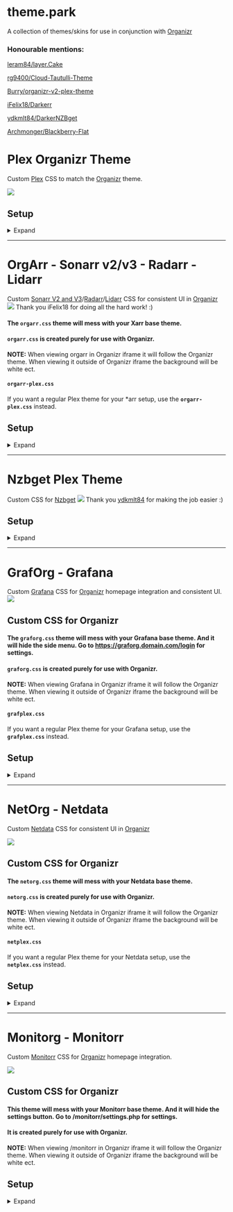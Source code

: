 # theme.park
A collection of themes/skins for use in conjunction with [Organizr](https://github.com/causefx/Organizr)

### Honourable mentions:

[leram84/layer.Cake](https://github.com/leram84/layer.Cake/)

[rg9400/Cloud-Tautulli-Theme](https://github.com/rg9400/Cloud-Tautulli-Theme)

[Burry/organizr-v2-plex-theme](https://github.com/Burry/organizr-v2-plex-theme)

[iFelix18/Darkerr](https://github.com/iFelix18/Darkerr)

[ydkmlt84/DarkerNZBget](https://github.com/ydkmlt84/DarkerNZBget)

[Archmonger/Blackberry-Flat](https://github.com/Archmonger/Blackberry-Flat)

# Plex Organizr Theme

Custom [Plex](https://plex.tv) CSS to match the [Organizr](https://github.com/causefx/Organizr) theme.

![](https://raw.githubusercontent.com/gilbN/theme.park/master/Screenshots/plexorg/plexorg.png)

## Setup
<details><summary>Expand</summary>

### Subfilter
As the plex doesn't have support for custom CSS you can get around that by using [subfilter](http://nginx.org/en/docs/http/ngx_http_sub_module.html) in Nginx.

Add this to your plex reverse proxy:
```nginx
		proxy_set_header Accept-Encoding "";
		sub_filter
		'</head>'
		'<link rel="stylesheet" type="text/css" href="https://gilbn.github.io/theme.park/CSS/themes/plexorg.css">
		</head>';
		sub_filter_once on;
```
Here is a complete example:
```nginx
#MONITORR CONTAINER

# REDIRECT HTTP TRAFFIC TO https://[domain.com]
server {
 	listen 80;
 	server_name plex.domain.com;
 	return 301 https://$server_name$request_uri;
}

server {  
    listen 443 ssl http2;
    server_name plex.domain.com;

	#SSL settings
	include /config/nginx/ssl.conf

location / {
    proxy_pass http://192.168.1.2:8701;
    include /config/nginx/proxy.conf;
		proxy_set_header Accept-Encoding "";
		sub_filter
		'</head>'
		'<link rel="stylesheet" type="text/css" href="https://gilbn.github.io/theme.park/CSS/themes/plexorg.css">
		</head>';
		sub_filter_once on;
  }
}
```
</details>

***

# OrgArr - Sonarr v2/v3 - Radarr - Lidarr

Custom [Sonarr V2 and V3](https://github.com/Sonarr/Sonarr)/[Radarr](https://github.com/Radarr/Radarr)/[Lidarr](https://github.com/Lidarr/Lidarr) CSS for consistent UI in [Organizr](https://github.com/causefx/Organizr)
![](https://raw.githubusercontent.com/gilbN/theme.park/master/Screenshots/orgarr/4.jpg)
Thank you iFelix18 for doing all the hard work! :)

#### The `orgarr.css` theme will mess with your Xarr base theme.

#### `orgarr.css` is created purely for use with Organizr.
**NOTE:** When viewing orgarr in Organizr iframe it will follow the Organizr theme. When viewing it outside of Organizr iframe the background will be white ect.

#### `orgarr-plex.css`
If you want a regular Plex theme for your *arr setup, use the **`orgarr-plex.css`** instead.

## Setup
<details><summary>Expand</summary>

### Screenshots
<details><summary>Expand</summary>
<p>
<img src="https://raw.githubusercontent.com/gilbN/theme.park/master/Screenshots/orgarr/1.jpg"></img>
<img src="https://raw.githubusercontent.com/gilbN/theme.park/master/Screenshots/orgarr/2.jpg"></img>
<img src="https://raw.githubusercontent.com/gilbN/theme.park/master/Screenshots/orgarr/3.jpg"></img>
<img src="https://raw.githubusercontent.com/gilbN/theme.park/master/Screenshots/orgarr/5.png"></img>
</p>
</details>

### Subfilter
As the arr's doesn't have support for custom CSS you can get around that by using [subfilter](http://nginx.org/en/docs/http/ngx_http_sub_module.html) in Nginx.

Add this to your location context/block:
```nginx
proxy_set_header Accept-Encoding "";
sub_filter
'</head>'
'<link rel="stylesheet" type="text/css" href="https://gilbn.github.io/theme.park/CSS/themes/orgarr.css">
</head>';
sub_filter_once on;
```
### Here is a complete example:
```nginx
#ARR CONTAINER

# REDIRECT HTTP TRAFFIC TO https://[domain.com]
server {
  listen 80;
  server_name orgarr.domain.com;
  return 301 https://$server_name$request_uri;
  }

server {
  listen 443 ssl http2;
  server_name orgarr.domain.com;

include /config/nginx/ssl.conf;

location / {
  proxy_pass http://192.168.1.34:3000;
  proxy_set_header Accept-Encoding "";
  sub_filter
  '</head>'
  '<link rel="stylesheet" type="text/css" href="https://gilbn.github.io/theme.park/CSS/themes/orgarr.css">
  </head>';
  sub_filter_once on;
  proxy_hide_header X-Frame-Options;
  proxy_set_header X-Forwarded-Host $host;
  proxy_set_header X-Forwarded-Server $host;
  proxy_set_header X-Forwarded-For $proxy_add_x_forwarded_for;
  proxy_http_version 1.1;
  proxy_pass_request_headers on;
  proxy_set_header Connection "keep-alive";
  proxy_store off;
  }
}
```
</details>

***

# Nzbget Plex Theme

Custom CSS for [Nzbget](https://github.com/nzbget/nzbget)
![](https://raw.githubusercontent.com/gilbN/theme.park/master/Screenshots/nzbget/nzbget1.jpg)
Thank you [ydkmlt84](https://github.com/ydkmlt84) for making the job easier :)

## Setup
<details><summary>Expand</summary>

### Screenshots
<details><summary>Expand</summary>
<p>
<img src="https://raw.githubusercontent.com/gilbN/theme.park/master/Screenshots/nzbget/nzbget1.jpg"></img>
<img src="https://raw.githubusercontent.com/gilbN/theme.park/master/Screenshots/nzbget/nzbget2.jpg"></img>
<img src="https://raw.githubusercontent.com/gilbN/theme.park/master/Screenshots/nzbget/nzbget3.png"></img>
</p>
</details>

### Subfilter
Since Nzbget doesn't have support for custom CSS you can get around that by using [subfilter](http://nginx.org/en/docs/http/ngx_http_sub_module.html) in Nginx.

Add this to your location context/block:
```nginx
proxy_set_header Accept-Encoding "";
sub_filter
'</head>'
'<link rel="stylesheet" type="text/css" href="https://gilbn.github.io/theme.park/CSS/themes/nzbget-plex.css">
</head>';
sub_filter_once on;
```
### Here is a complete example:
```nginx
#ARR CONTAINER

# REDIRECT HTTP TRAFFIC TO https://[domain.com]
server {
  listen 80;
  server_name nzbget.domain.com;
  return 301 https://$server_name$request_uri;
  }

server {
  listen 443 ssl http2;
  server_name nzbget.domain.com;

include /config/nginx/ssl.conf;

location / {
  proxy_pass http://192.168.1.34:3000;
  proxy_set_header Accept-Encoding "";
  sub_filter
  '</head>'
  '<link rel="stylesheet" type="text/css" href="https://gilbn.github.io/theme.park/CSS/themes/nzbget-plex.css">
  </head>';
  sub_filter_once on;
  proxy_hide_header X-Frame-Options;
  proxy_set_header X-Forwarded-Host $host;
  proxy_set_header X-Forwarded-Server $host;
  proxy_set_header X-Forwarded-For $proxy_add_x_forwarded_for;
  proxy_http_version 1.1;
  proxy_pass_request_headers on;
  proxy_set_header Connection "keep-alive";
  proxy_store off;
  }
}
```
</details>

***

# GrafOrg - Grafana

Custom [Grafana](https://github.com/grafana/grafana) CSS for [Organizr](https://github.com/causefx/Organizr) homepage integration and consistent UI.
![](https://raw.githubusercontent.com/gilbN/theme.park/master/Screenshots/graforg/3.jpg)
## Custom CSS for Organizr
#### The `graforg.css` theme will mess with your Grafana base theme. And it will hide the side menu. Go to https://graforg.domain.com/login for settings.

#### `graforg.css` is created purely for use with Organizr.
**NOTE:** When viewing Grafana in Organizr iframe it will follow the Organizr theme. When viewing it outside of Organizr iframe the background will be white ect.

#### `grafplex.css`
If you want a regular Plex theme for your Grafana setup, use the **`grafplex.css`** instead.

## Setup
<details><summary>Expand</summary>

### Screenshots
<details><summary>Expand</summary>
<p>
<img src="https://raw.githubusercontent.com/gilbN/theme.park/master/Screenshots/graforg/1.jpg"></img>
<img src="https://raw.githubusercontent.com/gilbN/theme.park/master/Screenshots/graforg/2.jpg"></img>
</p>
</details>

### Subfilter
As Grafana doesn't have support for custom CSS you can get around that by using [subfilter](http://nginx.org/en/docs/http/ngx_http_sub_module.html) in Nginx.

Create **another** reverse proxy for Grafana and add this:
```nginx
proxy_set_header Accept-Encoding "";
sub_filter
'</head>'
'<link rel="stylesheet" type="text/css" href="https://gilbn.github.io/theme.park/CSS/themes/graforg.css">
</head>';
sub_filter_once on;
```
### Here is a complete example:
```nginx
#GRAFANA CONTAINER

# REDIRECT HTTP TRAFFIC TO https://[domain.com]
server {
  listen 80;
  server_name graforg.domain.com;
  return 301 https://$server_name$request_uri;
  }

server {
  listen 443 ssl http2;
  server_name graforg.domain.com;

include /config/nginx/ssl.conf;

location / {
  proxy_pass http://192.168.1.34:3000;
  proxy_set_header Accept-Encoding "";
  sub_filter
  '</head>'
  '<link rel="stylesheet" type="text/css" href="https://gilbn.github.io/theme.park/CSS/themes/graforg.css">
  </head>';
  sub_filter_once on;
  proxy_hide_header X-Frame-Options;
  proxy_set_header X-Forwarded-Host $host;
  proxy_set_header X-Forwarded-Server $host;
  proxy_set_header X-Forwarded-For $proxy_add_x_forwarded_for;
  proxy_http_version 1.1;
  proxy_pass_request_headers on;
  proxy_set_header Connection "keep-alive";
  proxy_store off;
  }
}
```
### Custom HTML for Organizr Homepage
Thank you [Fma965](https://gist.github.com/Fma965) for the [code](https://gist.github.com/Fma965/d30ac1fa5695304a7d6dcdc748220027)

Change the ***Panel name*** to what you want and the ***src*** to the panel URL.

```css
<h5><span>Panel name</span></h5>
  <div class="overflowhider"><embed id="grafanadwidget1" src='https://graforg.domain.com/panel-embed-link'/>**
```
The URL can be found by clicking **share** on the panel you want to add.

<img src="https://raw.githubusercontent.com/gilbN/theme.park/master/Screenshots/graforg/4.png"></img>

If you dont want the ***Panel name*** text, just remove the `<h5><span>` line entirely.

```css
<style>
.flex {
  	display: flex;
  	flex-wrap: wrap;
 	align-items: center;
  	justify-content: center;
	background: transparent;
	margin-top:10px;
	box-shadow: none !important;
}
.flex-child {
	flex: 1 1 1 1;
	padding: 1px 1px 1px 1px;
}
#flex-grafanadwidget1 {
	min-width: 25%;
}
#flex-grafanadwidget2 {
	min-width: 25%;
}
#flex-grafanadwidget3 {
	min-width: 25%;
}
#flex-grafanadwidget4 {
	min-width: 25%;
}
@media only screen and (max-width: 1374px) {
    #flex-grafanadwidget1, #flex-grafanadwidget2, #flex-grafanadwidget3, #flex-grafanadwidget4 {
        min-width: 50%;
    }
}
@media only screen and (max-width: 640px) {
    #flex-grafanadwidget1, #flex-grafanadwidget2, #flex-grafanadwidget3, #flex-grafanadwidget4 {
        min-width: 100%;
    }
@media only screen and (max-width: 400px) {
    .flex-child>h5 {
	margin-left: 15px;
    }
#announcementRow {
	background-color:transparent !important;
}
.flex-child>h5 {
	text-transform: uppercase;
	font-weight: 600 !important;
	font-size: 15px;important;
	color: #eee;
}
.overflowhider {
	height: 100%;
	overflow: hidden;
}
#grafanadwidget1 {
	position: relative;
	height: calc(250px);
	width: calc(100%);
}
#grafanadwidget2 {
    position: relative;
	height:calc(250px);
	width:calc(100%);
}
#grafanadwidget3 {
	position: relative;
	height: calc(250px);
	width: calc(100%);
}
#grafanadwidget4 {
    position: relative;
	height:calc(250px);
	width:calc(100%);
}
</style>

<div id="announcementRow" class="row">
	<div class="content-box flex">
<div class="flex-child" id="flex-grafanadwidget1">
  <h5><span>Panel name</span></h5>
  <div class="overflowhider"><embed id="grafanadwidget1" src='https://graforg.domain.com/panel-embed-link'/></div>
  </div>
<div class="flex-child box-shadow" id="flex-grafanadwidget2">
  <h5><span>Panel name</span></h5>
  <div class="overflowhider"><embed id="grafanadwidget2" src='https://graforg.domain.com/panel-embed-link' /></div>
  </div>
<div class="flex-child" id="flex-grafanadwidget3">
  <h5><span>Panel name</span></h5>
  <div class="overflowhider"><embed id="grafanadwidget3" src='https://graforg.domain.com/panel-embed-link'/></div>
  </div>
<div class="flex-child box-shadow" id="flex-grafanadwidget4">
  <h5><span>Panel name</span></h5>
  <div class="overflowhider"><embed id="grafanadwidget4" src='https://graforg.domain.com/panel-embed-link' /></div>
  </div>
	</div>
</div>
```
</details>

***

# NetOrg - Netdata

Custom [Netdata](https://github.com/firehol/netdata) CSS for consistent UI in [Organizr](https://github.com/causefx/Organizr)

![](https://raw.githubusercontent.com/gilbN/theme.park/master/Screenshots/netorg/2.jpg)

## Custom CSS for Organizr
#### The `netorg.css` theme will mess with your Netdata base theme.

#### `netorg.css` is created purely for use with Organizr.
**NOTE:** When viewing Netdata in Organizr iframe it will follow the Organizr theme. When viewing it outside of Organizr iframe the background will be white ect.

#### `netplex.css`
If you want a regular Plex theme for your Netdata setup, use the **`netplex.css`** instead.

## Setup
<details><summary>Expand</summary>

### Screenshots
<details><summary>Expand</summary>
<p>
<img src="https://raw.githubusercontent.com/gilbN/theme.park/master/Screenshots/netorg/1.jpg"></img>
</p>
</details>

### Subfilter
As Netdata doesn't have support for custom CSS you can get around that by using [subfilter](http://nginx.org/en/docs/http/ngx_http_sub_module.html) in Nginx.

Create **another** reverse proxy for netdata and add this:
```nginx
proxy_set_header Accept-Encoding "";
sub_filter
'</head>'
'<link rel="stylesheet" type="text/css" href="https://gilbn.github.io/theme.park/CSS/themes/netorg.css">
</head>';
sub_filter_once on;
```
### Here is a complete example:
```nginx
	# NETDATA CONTAINER
	location ~ /netdata/(?<ndpath>.*) {
		#auth_request /auth-user;
		auth_request /auth-4;   #=User
		proxy_set_header X-Forwarded-Host $host;
		proxy_set_header X-Forwarded-Server $host;
		proxy_set_header X-Forwarded-For $proxy_add_x_forwarded_for;
		proxy_pass http://192.168.1.34:19999/$ndpath$is_args$args;
		proxy_http_version 1.1;
		proxy_pass_request_headers on;
		proxy_set_header Connection “keep-alive”;
		proxy_store off;
		gzip on;
    gzip_proxied any;
    gzip_types *;
		proxy_set_header Accept-Encoding "";
		sub_filter
		'</head>'
		'<link rel="stylesheet" type="text/css" href="https://gilbn.github.io/theme.park/CSS/themes/netorg.css">
		</head>';
		sub_filter_once on;
	}
```
### Custom HTML for Organizr Homepage

```css
```
</details>

***

# Monitorg - Monitorr

Custom [Monitorr](https://github.com/Monitorr/Monitorr) CSS for [Organizr](https://github.com/causefx/Organizr) homepage integration.

![](https://raw.githubusercontent.com/gilbN/theme.park/master/Screenshots/monitorg/1-flat.jpg)

## Custom CSS for Organizr
#### This theme will mess with your Monitorr base theme. And it will hide the settings button. Go to /monitorr/settings.php for settings.

#### It is created purely for use with Organizr.
**NOTE:** When viewing /monitorr in Organizr iframe it will follow the Organizr theme. When viewing it outside of Organizr iframe the background will be white ect.

## Setup
<details><summary>Expand</summary>

### Screenshots
<details><summary>Expand</summary>
<p>
<img src="https://raw.githubusercontent.com/gilbN/theme.park/master/Screenshots/monitorg/2.jpg"></img>
<img src="https://raw.githubusercontent.com/gilbN/theme.park/master/Screenshots/monitorg/3.jpg"></img>
<img src="https://raw.githubusercontent.com/gilbN/theme.park/master/Screenshots/monitorg/4.jpg"></img>
</p>
</details>

Add this in the custom css box:
```css
@import "https://gilbn.github.io/theme.park/CSS/themes/monitorg.css";
```
And add this in custom HTML in Organizr:
```css
<div style="overflow:hidden; height:260px">
<embed style="height:calc(100% + 50px)" width='100%' src='https://domain.com/monitorr/index.min.php' />
</div>
```
### Subfilter
As this theme will change the base theme, you can get around that by using [subfilter](http://nginx.org/en/docs/http/ngx_http_sub_module.html) in Nginx.
Create another reverse proxy for monitorr and add this:
```nginx
		proxy_set_header Accept-Encoding "";
		sub_filter
		'</head>'
		'<link rel="stylesheet" type="text/css" href="https://gilbn.github.io/theme.park/CSS/themes/monitorg.css">
		</head>';
		sub_filter_once on;
```
Here is a complete example:
```nginx
#MONITORR CONTAINER

# REDIRECT HTTP TRAFFIC TO https://[domain.com]
server {
 	listen 80;
 	server_name monitorg.domain.com;
 	return 301 https://$server_name$request_uri;
}

server {  
    listen 443 ssl http2;
    server_name monitorg.domain.com;

	#SSL settings
	include /config/nginx/ssl.conf

location / {
    proxy_pass http://192.168.1.2:8701;
    include /config/nginx/proxy.conf;
		proxy_set_header Accept-Encoding "";
		sub_filter
		'</head>'
		'<link rel="stylesheet" type="text/css" href="https://gilbn.github.io/theme.park/CSS/themes/monitorg.css">
		</head>';
		sub_filter_once on;
  }
}
```
</details>

